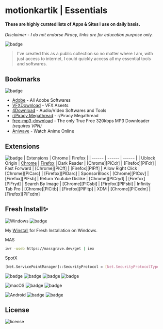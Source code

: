 
# motionkartik | Essentials
#### These are highly curated lists of Apps & Sites I use on daily basis.
*Disclaimer - I do not endorse Piracy, links are for education purpose only.*

![badge](https://img.shields.io/badge/motionkartik-essentials-fff200)

> I've created this as a public collection so no matter where I am, with just access to internet, I could quickly access all my essential tools and softwares.

## Bookmarks
![badge](https://img.shields.io/badge/Bookmarks-4287f5)
- [Adobe](https://w14.monkrus.ws/) - All Adobe Softwares
- [VFXDownload](https://vfxdownload.net/) - VFX Aseets
-  [4Download](https://4download.net/) - Audio/Video Softwares and Tools
- [r/Piracy Megathread](https://www.reddit.com/r/Piracy/wiki/megathread/) - r/Piracy Megathread
- [free-mp3-download](https://free-mp3-download.net/) - The only True Free 320kbps MP3 Downloader _(requires VPN)_
- [Aniwave](https://aniwave.to/home) - Watch Anime Online 

## Extensions
![badge](https://img.shields.io/badge/Extensions-4287f5)
| Extensions | Chrome | Firefox |
| ------ | ------ | ------ |
| Ublock Origin | [Chrome][PlCubo] | [Firefox][PlFubo]
| Dark Reader | [Chrome][PlCdr] | [Firefox][PlFdr]
| Fast Forward | [Chrome][PlCff] | [Firefox][PlFff]
| Allow Right Click | [Chrome][PlCarc] | [Firefox][PlDarc]
| SponsorBlock | [Chrome][PlCsv] | [Firefox][PlFsb]
| Return Youtube Dislike | [Chrome][PlCryd] | [Firefox][PlFryd]
| Search By Image | [Chrome][PlCsbi] | [Firefox][PlFsbi]
| Infinity Tab Pro | [Chrome][PlCitb] | [Firefox][PlFitp]
| XDM | [Chrome][PlCxdm] | [Firefox][PlFxdm]

## Fresh Install✨
![Windows](https://img.shields.io/badge/Windows-0078D6?style=for-the-badge&logo=windows&logoColor=white)
![badge](https://img.shields.io/badge/Raw_Codes-fff200)

My [Winstall](https://winstall.app/packs/wxyeF7DAF) for Fresh Installation on Windows.

MAS
```sh
iwr -useb https://massgrave.dev/get | iex
```

SpotX
```sh
[Net.ServicePointManager]::SecurityProtocol = [Net.SecurityProtocolType]::Tls12; (iwr -useb 'https://raw.githubusercontent.com/SpotX-CLI/SpotX-Win/main/Install.ps1').Content | iex
```

![badge](https://img.shields.io/badge/Softwares-fff200)
![badge](https://img.shields.io/badge/Plugins-fff200)
![badge](https://img.shields.io/badge/Websites-fff200)
![badge](https://img.shields.io/badge/Raw_Codes-fff200)

![macOS](https://img.shields.io/badge/mac%20os-000000?style=for-the-badge&logo=macos&logoColor=F0F0F0)
![badge](https://img.shields.io/badge/Softwares-fff200)
![badge](https://img.shields.io/badge/Raw_Codes-fff200)

![Android](https://img.shields.io/badge/Android-3DDC84?style=for-the-badge&logo=android&logoColor=white)
![badge](https://img.shields.io/badge/Softwares-fff200)
![badge](https://img.shields.io/badge/Raw_Codes-fff200)

## License
![license](https://github.com/motionkartik/)


[//]: # (These are reference links used in the body of this note and get stripped out when the markdown processor does its job. There is no need to format nicely because it shouldn't be seen)

   [PlCubo]: <https://chrome.google.com/webstore/detail/ublock-origin/cjpalhdlnbpafiamejdnhcphjbkeiagm>
   [PlFubo]: <https://addons.mozilla.org/en-US/firefox/addon/ublock-origin/>
   
   [PlGd]: <https://github.com/joemccann/dillinger/tree/master/plugins/googledrive/README.md>
   [PlOd]: <https://github.com/joemccann/dillinger/tree/master/plugins/onedrive/README.md>
   [PlMe]: <https://github.com/joemccann/dillinger/tree/master/plugins/medium/README.md>
   [PlGa]: <https://github.com/RahulHP/dillinger/blob/master/plugins/googleanalytics/README.md>
   
